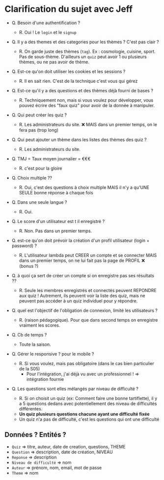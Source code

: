 # Clarification du sujet avec Jeff

- Q. Besoin d'une authentification ? 
  - R. Oui ! Le `login` et le `signup`

- Q. Il y a des themes et des categories pour les thèmes ? C'est pas clair ? 
  - R. On garde juste des thèmes (`tag`). Ex : cosmologie, cuisine, sport. Pas de sous-thème. D'ailleurs un `quiz` peut avoir 1 ou plusieurs thèmes, ou ne pas avoir de thème.


- Q. Est-ce qu'on doit utiliser les cookies et les sessions ?
  - R. Il en sait rien. C'est de la technique c'est vous qui gérez

- Q. Est-ce qu'il y a des questions et des thèmes déjà fourni de bases ? 
  - R. Techniquement non, mais si vous voulez pour développer, vous pouvez écrire des "faux quiz" pour avoir de la donnée à manipuler. 

- Q. Qui peut créer les quiz ? 
  - R. Les administrateurs du site. ❌ MAIS dans un premier temps, on le fera pas (trop long)

- Q. Qui peut ajouter un thème dans les listes des thèmes des quiz ? 
  - R. Les administrateurs du site.

- Q. TMJ = Taux moyen journalier = €€€
  - R. c'est pour la gloire

- Q. Choix multiple ??
  - R. Oui, c'est des questions à choix multiple MAIS il n'y a qu'UNE SEULE bonne réponse à chaque fois

- Q. Dans une seule langue ? 
  - R. Oui.

- Q. Le score d'un utilisateur est t il enregistré ? 
  - R. Non. Pas dans un premier temps. 

- Q. est-ce qu'on doit prévoir la création d'un profil utilisateur (login + password) ?
  - R. L'utilisateur lambda peut CREER un compte et se connecter MAIS dans un premier temps, on ne lui fait pas la page de PROFIL ❌ (bonus ?)

- Q. à quoi ça sert de créer un compte si on enregistre pas ses résultats ??
  - R. Seule les membres enregistrés et connectés peuvent REPONDRE aux quiz ! Autrement, ils peuvent voir la liste des quiz, mais ne peuvent pas accéder à un quiz individuel pour y répondre.

- Q. quel est l'objectif de l'obligation de connexion, limité les utilisateurs ?
  - R. (raison pédagogique). Pour que dans second temps on enregistre vraiment les scores. 

- Q. Cb de temps ?
  - Toute la saison. 

- Q. Gérer le responsive ? pour le mobile ? 
  - R. Si vous voulez, mais pas obligatoire (dans le cas bien particulier de la S05)
    - Pour l'intégration, j'ai déjà vu avec un professionnel ! => intégration fournie

- Q. Les questions sont elles mélangés par niveau de difficulté ? 
  - R. Si on choisit un quiz (ex: Comment faire une bonne tartiflette), il y a 5 questions dedans avec potentiellement des niveau de difficultés différentes. 
  - **Un quiz plusieurs questions chacune ayant une difficulté fixée**
  - Un quiz n'a pas de difficulté, c'est les questions qui ont une difficulté

## Données ? Entités ?

- `Quiz` => titre, auteur, date de creation, questions, THEME
- `Question` => description, date de création, NIVEAU
- `Reponse` => description
- `Niveau de difficulté` => nom
- `Auteur` => prénom, nom, email, mot de passe
- `Theme` => nom

